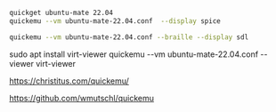 
```bash
quickget ubuntu-mate 22.04
quickemu --vm ubuntu-mate-22.04.conf  --display spice
```

```bash
quickemu --vm ubuntu-mate-22.04.conf --braille --display sdl
```
sudo apt install virt-viewer
quickemu --vm ubuntu-mate-22.04.conf --viewer virt-viewer


https://christitus.com/quickemu/

https://github.com/wmutschl/quickemu








